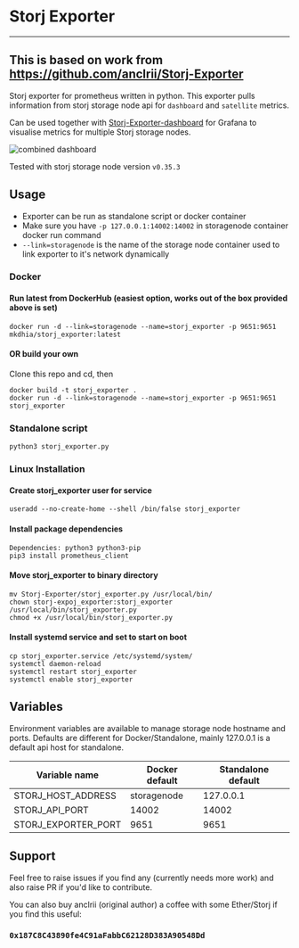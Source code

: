 # Storj Exporter
---
This is based on work from https://github.com/anclrii/Storj-Exporter
---
Storj exporter for prometheus written in python.
This exporter pulls information from storj storage node api for `dashboard` and `satellite` metrics.

Can be used together with [Storj-Exporter-dashboard](https://github.com/anclrii/Storj-Exporter-dashboard) for Grafana to visualise metrics for multiple Storj storage nodes.

![combined dashboard](https://github.com/anclrii/Storj-Exporter-Dashboard/raw/master/combined%20dashboard.png)

Tested with storj storage node version `v0.35.3`

## Usage

* Exporter can be run as standalone script or docker container
* Make sure you have `-p 127.0.0.1:14002:14002` in storagenode container docker run command
* `--link=storagenode` is the name of the storage node container used to link exporter to it's network dynamically

### Docker
#### Run latest from DockerHub (easiest option, works out of the box provided above is set)

    docker run -d --link=storagenode --name=storj_exporter -p 9651:9651 mkdhia/storj_exporter:latest
    
#### OR build your own
Clone this repo and cd, then

    docker build -t storj_exporter .
    docker run -d --link=storagenode --name=storj_exporter -p 9651:9651 storj_exporter

### Standalone script

    python3 storj_exporter.py
   
### Linux Installation

#### Create storj_exporter user for service

    useradd --no-create-home --shell /bin/false storj_exporter

#### Install package dependencies

    Dependencies: python3 python3-pip
    pip3 install prometheus_client
    
#### Move storj_exporter to binary directory

    mv Storj-Exporter/storj_exporter.py /usr/local/bin/
    chown storj-expoj_exporter:storj_exporter /usr/local/bin/storj_exporter.py
    chmod +x /usr/local/bin/storj_exporter.py
   
#### Install systemd service and set to start on boot
    
    cp storj_exporter.service /etc/systemd/system/
    systemctl daemon-reload
    systemctl restart storj_exporter
    systemctl enable storj_exporter

## Variables
Environment variables are available to manage storage node hostname and ports. Defaults are different for Docker/Standalone, mainly 127.0.0.1 is a default api host for standalone.

| Variable name | Docker default | Standalone default |
| --- | --- | --- |
| STORJ_HOST_ADDRESS | storagenode | 127.0.0.1 |
| STORJ_API_PORT | 14002 | 14002 |
| STORJ_EXPORTER_PORT | 9651 | 9651 |

## Support
Feel free to raise issues if you find any (currently needs more work) and also raise PR if you'd like to contribute.

You can also buy anclrii (original author) a coffee with some Ether/Storj if you find this useful:

### `0x187C8C43890fe4C91aFabbC62128D383A90548Dd`
